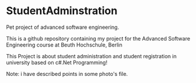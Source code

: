 # StudentAdminstration
Pet project of advanced software engineering.

This is a github repository containing my project for the Advanced Software Engineering course at Beuth Hochschule, Berlin

This Project is about student administration and student registration in university based on c#.Net Programming!

Note: i have described points in some photo's file.


